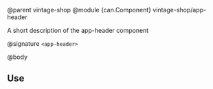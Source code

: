 @parent vintage-shop
@module {can.Component} vintage-shop/app-header <app-header>

A short description of the app-header component

@signature `<app-header>`

@body

## Use

